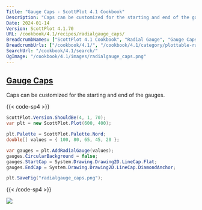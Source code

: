```yaml
---
Title: "Gauge Caps - ScottPlot 4.1 Cookbook"
Description: "Caps can be customized for the starting and end of the gauges. "
Date: 2024-01-14
Version: ScottPlot 4.1.70
URL: /cookbook/4.1/recipes/radialgauge_caps/
BreadcrumbNames: ["ScottPlot 4.1 Cookbook", "Radial Gauge", "Gauge Caps"]
BreadcrumbUrls: ["/cookbook/4.1/", "/cookbook/4.1/category/plottable-radialgauge", "/cookbook/4.1/recipes/radialgauge_caps/"]
SearchUrl: "/cookbook/4.1/search/"
OgImage: "/cookbook/4.1/images/radialgauge_caps.png"
---
```


<h2><a id='gauge-caps' href='/cookbook/4.1/recipes/radialgauge_caps/'>Gauge Caps</a></h2>

Caps can be customized for the starting and end of the gauges. 

{{< code-sp4 >}}

```cs
ScottPlot.Version.ShouldBe(4, 1, 70);
var plt = new ScottPlot.Plot(600, 400);

plt.Palette = ScottPlot.Palette.Nord;
double[] values = { 100, 80, 65, 45, 20 };

var gauges = plt.AddRadialGauge(values);
gauges.CircularBackground = false;
gauges.StartCap = System.Drawing.Drawing2D.LineCap.Flat;
gauges.EndCap = System.Drawing.Drawing2D.LineCap.DiamondAnchor;

plt.SaveFig("radialgauge_caps.png");
```

{{< /code-sp4 >}}

<img src='../../images/radialgauge_caps.png' class='d-block mx-auto my-5' />


